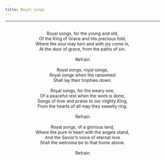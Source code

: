 ```yaml
---
title: Royal songs
---
```


---
<center>
<br/>
Royal songs, for the young and old,<br/>
Of the King of Grace and His precious fold,<br/>
Where the soul may turn and with joy come in,<br/>
At the door of grace, from the paths of sin.<br/>
<br/>
Refrain<br/>
<br/>
Royal songs, royal songs,<br/>
Royal songs when the ransomed<br/>
Shall lay their trophies down.<br/>
<br/>
Royal songs, for the weary one,<br/>
Of a peaceful rest when the work is done,<br/>
Songs of love and praise to our mighty King,<br/>
From the hearts of all may they sweetly ring.<br/>
<br/>
Refrain<br/>
<br/>
Royal songs, of a glorious land,<br/>
Where the pure in heart with the angels stand,<br/>
And the Savior’s voice of eternal love<br/>
Shall the welcome be to that home above.<br/>
<br/>
Refrain<br/>

</center>